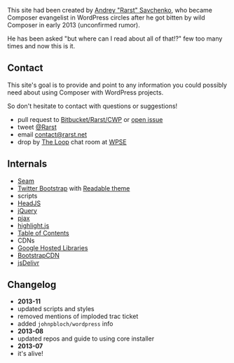 <!---
title = About the Site
description = Info about the "Composer in WordPress site"
-->

This site had been created by [Andrey "Rarst" Savchenko](http://www.Rarst.net), who became Composer evangelist in WordPress circles after he got bitten by wild Composer in early 2013 (unconfirmed rumor).

He has been asked "but where can I read about all of that!?" few too many times and now this is it.

## Contact

This site's goal is to provide and point to any information you could possibly need about using Composer with WordPress projects.

So don't hesitate to contact with questions or suggestions!

 - pull request to [Bitbucket/Rarst/CWP](https://bitbucket.org/Rarst/cwp) or [open issue](https://bitbucket.org/Rarst/cwp/issues)
 - tweet [@Rarst](https://twitter.com/Rarst)
 - email [contact@rarst.net](mailto:contact@rarst.net)
 - drop by [The Loop](http://chat.stackexchange.com/rooms/6/the-loop) chat room at [WPSE](http://wordpress.stackexchange.com/)

## Internals

 - [Seam](https://bitbucket.org/Rarst/seam/)
 - [Twitter Bootstrap](http://getbootstrap.com/) with [Readable theme](http://bootswatch.com/readable/)
 - scripts
  - [HeadJS](http://headjs.com/) 
  - [jQuery](http://jquery.com/)
  - [pjax](http://pjax.heroku.com/)
  - [highlight.js](http://softwaremaniacs.org/soft/highlight/en/)
  - [Table of Contents](http://fuelyourcoding.com/scripts/toc/)
 - CDNs
  - [Google Hosted Libraries](https://developers.google.com/speed/libraries/)
  - [BootstrapCDN](http://www.bootstrapcdn.com/)
  - [jsDelivr](http://www.jsdelivr.com/)

## Changelog

 - **2013-11**
  - updated scripts and styles
  - removed mentions of imploded trac ticket
  - added `johnpbloch/wordpress` info
 - **2013-08**
  - updated repos and guide to using core installer
 - **2013-07**
  - it's alive!